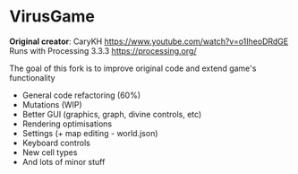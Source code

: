 # VirusGame
**Original creator**: CaryKH  https://www.youtube.com/watch?v=o1IheoDRdGE  
Runs with Processing 3.3.3 https://processing.org/

The goal of this fork is to improve original code and extend game's functionality
- General code refactoring (60%)
- Mutations (WIP)
- Better GUI (graphics, graph, divine controls, etc)
- Rendering optimisations
- Settings (+ map editing - world.json)
- Keyboard controls
- New cell types
- And lots of minor stuff
